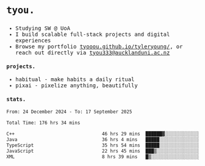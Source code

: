 ## <samp><h3>tyou.</h3></samp>
<samp>
   
   - Studying SW @ UoA
   - I build scalable full-stack projects and digital experiences
   - Browse my portfolio [tyooou.github.io/tyleryoung/](http://tyooou.github.io/tyleryoung/), or reach out directly via [tyou333@aucklanduni.ac.nz](mailto:tyou333@aucklanduni.ac.nz)

#### projects.
- habitual - make habits a daily ritual
- pixai - pixelize anything, beautifully

#### stats.
  <!--START_SECTION:waka-->

```txt
From: 24 December 2024 - To: 17 September 2025

Total Time: 176 hrs 34 mins

C++                                46 hrs 29 mins  ██████▓░░░░░░░░░░░░░░░░░░   26.19 %
Java                               36 hrs 4 mins   █████░░░░░░░░░░░░░░░░░░░░   20.32 %
TypeScript                         35 hrs 54 mins  █████░░░░░░░░░░░░░░░░░░░░   20.23 %
JavaScript                         22 hrs 45 mins  ███▒░░░░░░░░░░░░░░░░░░░░░   12.82 %
XML                                8 hrs 39 mins   █▒░░░░░░░░░░░░░░░░░░░░░░░   04.88 %
```

<!--END_SECTION:waka-->
</samp>

